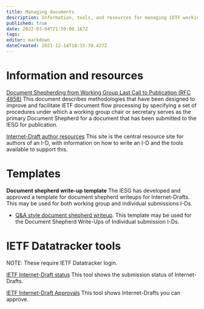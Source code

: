 ```yaml
---
title: Managing documents
description: Information, tools, and resources for managing IETF working group documents
published: true
date: 2022-03-04T21:59:00.167Z
tags: 
editor: markdown
dateCreated: 2021-12-14T18:15:39.427Z
---
```


# Information and resources

[Document Shepherding from Working Group Last Call to Publication (RFC 4858)](https://www.rfc-editor.org/rfc/rfc4858.html)
This document describes methodologies that have been designed to improve and facilitate IETF document flow processing by specifying a set of procedures under which a working group chair or secretary serves as the primary Document Shepherd for a document that has been submitted to the IESG for publication.
   
[Internet-Draft author resources](https://authors.ietf.org)
This site is the central resource site for authors of an I-D, with information on how to write an I-D and the tools available to support this.


# Templates

**Document shepherd write-up template**
The IESG has developed and approved a template for document shepherd writeups for Internet-Drafts. This may be used for both working group and individual submissions I-Ds.

- [Q&A style document shepherd writeup](/documents/qa-style-writeup-template).
This template may be used for the Document Shepherd Write-Ups of Individual submission I-Ds.

# IETF Datatracker tools
NOTE: These require IETF Datatracker login.

[IETF Internet-Draft status](https://datatracker.ietf.org/submit/status/)
This tool shows the submission status of Internet-Drafts.

[IETF Internet-Draft Approvals](https://datatracker.ietf.org/submit/approvals/)
This tool shows Internet-Drafts you can approve.